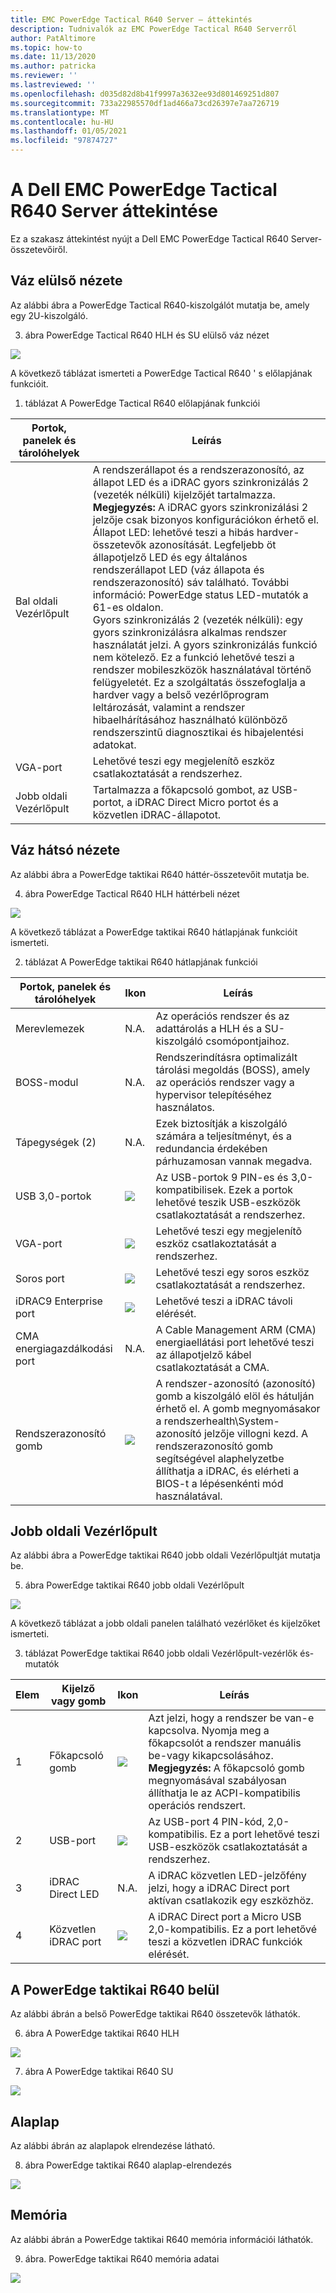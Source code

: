 ```yaml
---
title: EMC PowerEdge Tactical R640 Server – áttekintés
description: Tudnivalók az EMC PowerEdge Tactical R640 Serverről
author: PatAltimore
ms.topic: how-to
ms.date: 11/13/2020
ms.author: patricka
ms.reviewer: ''
ms.lastreviewed: ''
ms.openlocfilehash: d035d82d8b41f9997a3632ee93d801469251d807
ms.sourcegitcommit: 733a22985570df1ad466a73cd26397e7aa726719
ms.translationtype: MT
ms.contentlocale: hu-HU
ms.lasthandoff: 01/05/2021
ms.locfileid: "97874727"
---
```

# <a name="dell-emc-poweredge-tactical-r640-server-overview"></a>A Dell EMC PowerEdge Tactical R640 Server áttekintése

Ez a szakasz áttekintést nyújt a Dell EMC PowerEdge Tactical R640 Server-összetevőiről.

## <a name="chassis-front-view"></a>Váz elülső nézete

Az alábbi ábra a PowerEdge Tactical R640-kiszolgálót mutatja be, amely egy 2U-kiszolgáló.

3. ábra PowerEdge Tactical R640 HLH és SU elülső váz nézet

![](media/image-60.png)

A következő táblázat ismerteti a PowerEdge Tactical R640 \' s előlapjának funkcióit.

1. táblázat A PowerEdge Tactical R640 előlapjának funkciói

| Portok, panelek és tárolóhelyek  | Leírás                                                                                                                                                                                                                                                                                                                                                                                                                                                                                                                                                                                                                                                                                                                                                                                        |
|---------------------------|----------------------------------------------------------------------------------------------------------------------------------------------------------------------------------------------------------------------------------------------------------------------------------------------------------------------------------------------------------------------------------------------------------------------------------------------------------------------------------------------------------------------------------------------------------------------------------------------------------------------------------------------------------------------------------------------------------------------------------------------------------------------------------------------------|
| Bal oldali Vezérlőpult        | A rendszerállapot és a rendszerazonosító, az állapot LED és a iDRAC gyors szinkronizálás 2 (vezeték nélküli) kijelzőjét tartalmazza. <br>**Megjegyzés:** A iDRAC gyors szinkronizálási 2 jelzője csak bizonyos konfigurációkon érhető el. <br>Állapot LED: lehetővé teszi a hibás hardver-összetevők azonosítását. Legfeljebb öt állapotjelző LED és egy általános rendszerállapot LED (váz állapota és rendszerazonosító) sáv található. További információ: PowerEdge status LED-mutatók a 61-es oldalon. <br>Gyors szinkronizálás 2 (vezeték nélküli): egy gyors szinkronizálásra alkalmas rendszer használatát jelzi. A gyors szinkronizálás funkció nem kötelező. Ez a funkció lehetővé teszi a rendszer mobileszközök használatával történő felügyeletét. Ez a szolgáltatás összefoglalja a hardver vagy a belső vezérlőprogram leltározását, valamint a rendszer hibaelhárításához használható különböző rendszerszintű diagnosztikai és hibajelentési adatokat.  |
| VGA-port                  | Lehetővé teszi egy megjelenítõ eszköz csatlakoztatását a rendszerhez.                                                                                                                                                                                                                                                                                                                                                                                                                                                                                                                                                                                                                                                                                                                                             |
| Jobb oldali Vezérlőpult       | Tartalmazza a főkapcsoló gombot, az USB-portot, a iDRAC Direct Micro portot és a közvetlen iDRAC-állapotot.                                                                                                                                                                                                                                                                                                                                                                                                                                                                                                                                                                                                                                                                                                     |

## <a name="chassis-back-view"></a>Váz hátsó nézete

Az alábbi ábra a PowerEdge taktikai R640 háttér-összetevőit mutatja be.

4. ábra PowerEdge Tactical R640 HLH háttérbeli nézet

![](media/image-61.png)

A következő táblázat a PowerEdge taktikai R640 hátlapjának funkcióit ismerteti.

2. táblázat A PowerEdge taktikai R640 hátlapjának funkciói

| Portok, panelek és tárolóhelyek       | Ikon                      | Leírás                                                                                                                                                                                                                                                                 |
|-------------------------------|---------------------------|-----------------------------------------------------------------------------------------------------------------------------------------------------------------------------------------------------------------------------------------------------------------------------|
| Merevlemezek                   | N.A.                       | Az operációs rendszer és az adattárolás a HLH és a SU-kiszolgáló csomópontjaihoz.                                                                                                                                                                                                                        |
| BOSS-modul                   | N.A.                       | Rendszerindításra optimalizált tárolási megoldás (BOSS), amely az operációs rendszer vagy a hypervisor telepítéséhez használatos.                                                                                                                                                                                 |
| Tápegységek (2)        | N.A.                       | Ezek biztosítják a kiszolgáló számára a teljesítményt, és a redundancia érdekében párhuzamosan vannak megadva.                                                                                                                                                                                                 |
| USB 3,0-portok                 |  ![](media/image-62.png)   | Az USB-portok 9 PIN-es és 3,0-kompatibilisek. Ezek a portok lehetővé teszik USB-eszközök csatlakoztatását a rendszerhez.                                                                                                                                                                     |
| VGA-port                      |   ![](media/image-63.png)  | Lehetővé teszi egy megjelenítõ eszköz csatlakoztatását a rendszerhez.                                                                                                                                                                                                                      |
| Soros port                   |   ![](media/image-64.png)  | Lehetővé teszi egy soros eszköz csatlakoztatását a rendszerhez.                                                                                                                                                                                                                       |
| iDRAC9 Enterprise port        |   ![](media/image-65.png)  | Lehetővé teszi a iDRAC távoli elérését.                                                                                                                                                                                                                                       |
| CMA energiagazdálkodási port                | N.A.                       | A Cable Management ARM (CMA) energiaellátási port lehetővé teszi az állapotjelző kábel csatlakoztatását a CMA.                                                                                                                                                                     |
| Rendszerazonosító gomb  |   ![](media/image-66.png) | A rendszer-azonosító (azonosító) gomb a kiszolgáló elöl és hátulján érhető el. A gomb megnyomásakor a rendszerhealth\System-azonosító jelzője villogni kezd. A rendszerazonosító gomb segítségével alaphelyzetbe állíthatja a iDRAC, és elérheti a BIOS-t a lépésenkénti mód használatával.  |

## <a name="right-control-panel"></a>Jobb oldali Vezérlőpult

Az alábbi ábra a PowerEdge taktikai R640 jobb oldali Vezérlőpultját mutatja be.

5. ábra PowerEdge taktikai R640 jobb oldali Vezérlőpult

![](media/image-67.png)

A következő táblázat a jobb oldali panelen található vezérlőket és kijelzőket ismerteti.

3. táblázat PowerEdge taktikai R640 jobb oldali Vezérlőpult-vezérlők és-mutatók

| Elem  | Kijelző vagy gomb  | Ikon                      | Leírás                                                                                                                                                                                               |
|-------|----------------------|---------------------------|-----------------------------------------------------------------------------------------------------------------------------------------------------------------------------------------------------------|
| 1     | Főkapcsoló gomb         |   ![](media/image-68.png)  | Azt jelzi, hogy a rendszer be van-e kapcsolva. Nyomja meg a főkapcsolót a rendszer manuális be-vagy kikapcsolásához.  **Megjegyzés:** A főkapcsoló gomb megnyomásával szabályosan állíthatja le az ACPI-kompatibilis operációs rendszert.  |
| 2     | USB-port             | ![](media/image-70.png)    | Az USB-port 4 PIN-kód, 2,0-kompatibilis. Ez a port lehetővé teszi USB-eszközök csatlakoztatását a rendszerhez.                                                                                                         |
| 3     | iDRAC Direct LED     | N.A.                       | A iDRAC közvetlen LED-jelzőfény jelzi, hogy a iDRAC Direct port aktívan csatlakozik egy eszközhöz.                                                                                        |
| 4     | Közvetlen iDRAC port    |   ![](media/image-65.png) | A iDRAC Direct port a Micro USB 2,0-kompatibilis. Ez a port lehetővé teszi a közvetlen iDRAC funkciók elérését.                                                                                              |

## <a name="inside-the-poweredge-tactical-r640"></a>A PowerEdge taktikai R640 belül

Az alábbi ábrán a belső PowerEdge taktikai R640 összetevők láthatók.

6. ábra A PowerEdge taktikai R640 HLH

![](media/image-71.png)

7. ábra A PowerEdge taktikai R640 SU

![](media/image-72.png)

## <a name="motherboard"></a>Alaplap

Az alábbi ábrán az alaplapok elrendezése látható.

8. ábra PowerEdge taktikai R640 alaplap-elrendezés

![](media/image-73.png)

## <a name="memory"></a>Memória

Az alábbi ábrán a PowerEdge taktikai R640 memória információi láthatók.

9. ábra. PowerEdge taktikai R640 memória adatai

![](media/image-74.png)
